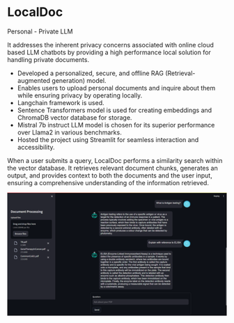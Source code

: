 # LocalDoc
Personal - Private LLM

It addresses the inherent privacy concerns associated with online cloud based LLM chatbots by providing a high performance local solution for handling private documents.

- Developed a personalized, secure, and offline RAG (Retrieval-augmented generation) model.
- Enables users to upload personal documents and inquire about them while ensuring privacy by operating locally.
- Langchain framework is used.
- Sentence Transformers model is used for creating embeddings and ChromaDB vector database for storage.
- Mistral 7b instruct LLM model is chosen for its superior performance over Llama2 in various benchmarks.
- Hosted the project using Streamlit for seamless interaction and accessibility.

When a user submits a query, LocalDoc performs a similarity search within the vector database. It retrieves relevant document chunks, generates an output, and provides context to both the documents and the user input, ensuring a comprehensive understanding of the information retrieved.

<img src="Web%20app/Web_UI.png">
